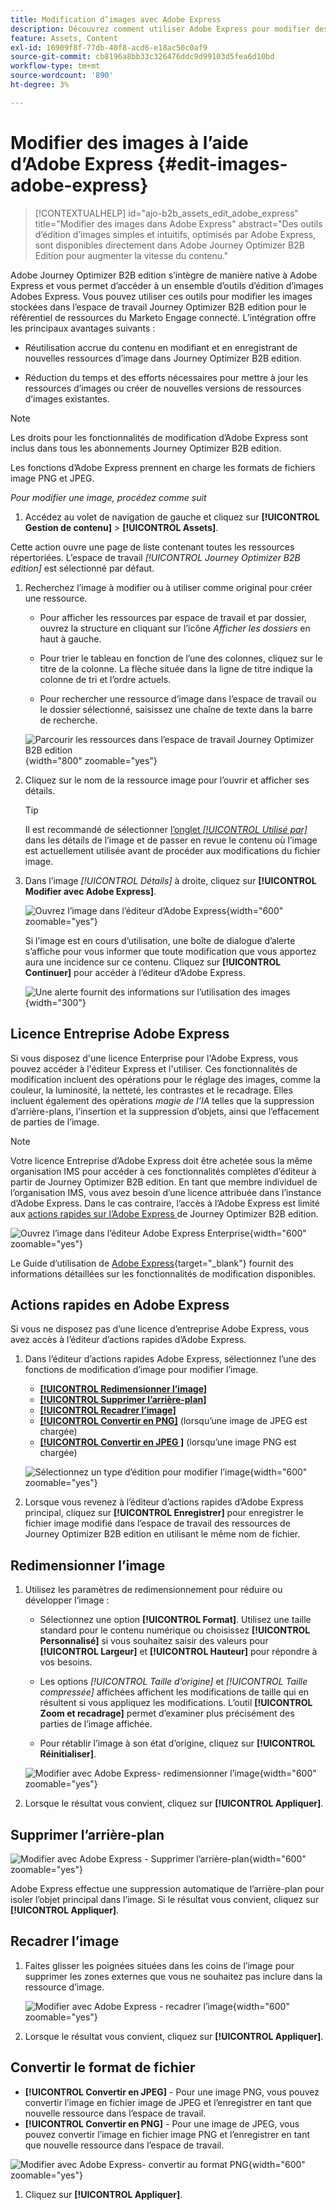 ```yaml
---
title: Modification d’images avec Adobe Express
description: Découvrez comment utiliser Adobe Express pour modifier des images dans l’espace de travail Journey Optimizer B2B edition.
feature: Assets, Content
exl-id: 16909f8f-77db-40f8-acd6-e18ac50c0af9
source-git-commit: cb8196a8bb33c326476ddc9d99103d5fea6d10bd
workflow-type: tm+mt
source-wordcount: '890'
ht-degree: 3%

---
```


# Modifier des images à l’aide d’Adobe Express {#edit-images-adobe-express}

>[!CONTEXTUALHELP]
>id="ajo-b2b_assets_edit_adobe_express"
>title="Modifier des images dans Adobe Express"
>abstract="Des outils d’édition d’images simples et intuitifs, optimisés par Adobe Express, sont disponibles directement dans Adobe Journey Optimizer B2B Edition pour augmenter la vitesse du contenu."

Adobe Journey Optimizer B2B edition s’intègre de manière native à Adobe Express et vous permet d’accéder à un ensemble d’outils d’édition d’images Adobes Express. Vous pouvez utiliser ces outils pour modifier les images stockées dans l’espace de travail Journey Optimizer B2B edition pour le référentiel de ressources du Marketo Engage connecté. L’intégration offre les principaux avantages suivants :

* Réutilisation accrue du contenu en modifiant et en enregistrant de nouvelles ressources d’image dans Journey Optimizer B2B edition.

* Réduction du temps et des efforts nécessaires pour mettre à jour les ressources d’images ou créer de nouvelles versions de ressources d’images existantes.

>[!NOTE]
>
>Les droits pour les fonctionnalités de modification d’Adobe Express sont inclus dans tous les abonnements Journey Optimizer B2B edition.

Les fonctions d’Adobe Express prennent en charge les formats de fichiers image PNG et JPEG.

_Pour modifier une image, procédez comme suit_

1. Accédez au volet de navigation de gauche et cliquez sur **[!UICONTROL Gestion de contenu]** > **[!UICONTROL Assets]**.

Cette action ouvre une page de liste contenant toutes les ressources répertoriées. L’espace de travail _[!UICONTROL Journey Optimizer B2B edition]_ est sélectionné par défaut.

1. Recherchez l’image à modifier ou à utiliser comme original pour créer une ressource.

   * Pour afficher les ressources par espace de travail et par dossier, ouvrez la structure en cliquant sur l’icône _Afficher les dossiers_ en haut à gauche.

   * Pour trier le tableau en fonction de l’une des colonnes, cliquez sur le titre de la colonne. La flèche située dans la ligne de titre indique la colonne de tri et l’ordre actuels.

   * Pour rechercher une ressource d’image dans l’espace de travail ou le dossier sélectionné, saisissez une chaîne de texte dans la barre de recherche.

   ![Parcourir les ressources dans l’espace de travail Journey Optimizer B2B edition](./assets/assets-native-workspace-filtered.png){width="800" zoomable="yes"}

1. Cliquez sur le nom de la ressource image pour l’ouvrir et afficher ses détails.

   >[!TIP]
   >
   >Il est recommandé de sélectionner [l’onglet _[!UICONTROL Utilisé par]_](./marketo-engage-design-studio.md#view-asset-used-by-references) dans les détails de l’image et de passer en revue le contenu où l’image est actuellement utilisée avant de procéder aux modifications du fichier image.

1. Dans l’image _[!UICONTROL Détails]_ à droite, cliquez sur **[!UICONTROL Modifier avec Adobe Express]**.

   ![Ouvrez l’image dans l’éditeur d’Adobe Express ](./assets/assets-edit-adobe-express.png){width="600" zoomable="yes"}

   Si l’image est en cours d’utilisation, une boîte de dialogue d’alerte s’affiche pour vous informer que toute modification que vous apportez aura une incidence sur ce contenu. Cliquez sur **[!UICONTROL Continuer]** pour accéder à l’éditeur d’Adobe Express.

   ![Une alerte fournit des informations sur l’utilisation des images](./assets/assets-edit-adobe-express-usage-alert.png){width="300"}

## Licence Entreprise Adobe Express

Si vous disposez d&#39;une licence Enterprise pour l&#39;Adobe Express, vous pouvez accéder à l&#39;éditeur Express et l&#39;utiliser. Ces fonctionnalités de modification incluent des opérations pour le réglage des images, comme la couleur, la luminosité, la netteté, les contrastes et le recadrage. Elles incluent également des opérations _magie de l’IA_ telles que la suppression d’arrière-plans, l’insertion et la suppression d’objets, ainsi que l’effacement de parties de l’image.

>[!NOTE]
>
>Votre licence Entreprise d’Adobe Express doit être achetée sous la même organisation IMS pour accéder à ces fonctionnalités complètes d’éditeur à partir de Journey Optimizer B2B edition. En tant que membre individuel de l’organisation IMS, vous avez besoin d’une licence attribuée dans l’instance d’Adobe Express. Dans le cas contraire, l’accès à l’Adobe Express est limité aux [actions rapides sur l’Adobe Express ](#quick-actions-in-adobe-express) de Journey Optimizer B2B edition.

![Ouvrez l’image dans l’éditeur Adobe Express Enterprise](./assets/assets-edit-adobe-express-enterprise-editor.png){width="600" zoomable="yes"}

Le Guide d’utilisation de [Adobe Express](https://helpx.adobe.com/express/user-guide.html){target="_blank"} fournit des informations détaillées sur les fonctionnalités de modification disponibles.

## Actions rapides en Adobe Express

Si vous ne disposez pas d’une licence d’entreprise Adobe Express, vous avez accès à l’éditeur d’actions rapides d’Adobe Express.

1. Dans l’éditeur d’actions rapides Adobe Express, sélectionnez l’une des fonctions de modification d’image pour modifier l’image.

   * [**[!UICONTROL Redimensionner l’image]**](#resize-image)
   * [**[!UICONTROL Supprimer l’arrière-plan]**](#remove-background)
   * [**[!UICONTROL Recadrer l’image]**](#crop-image)
   * [**[!UICONTROL Convertir en PNG]**](#convert-file-format) (lorsqu’une image de JPEG est chargée)
   * [**[!UICONTROL Convertir en JPEG ]**](#convert-file-format) (lorsqu’une image PNG est chargée)

   ![Sélectionnez un type d’édition pour modifier l’image](./assets/assets-edit-adobe-express-left-menu.png){width="600" zoomable="yes"}

1. Lorsque vous revenez à l’éditeur d’actions rapides d’Adobe Express principal, cliquez sur **[!UICONTROL Enregistrer]** pour enregistrer le fichier image modifié dans l’espace de travail des ressources de Journey Optimizer B2B edition en utilisant le même nom de fichier.

## Redimensionner l’image

1. Utilisez les paramètres de redimensionnement pour réduire ou développer l’image :

   * Sélectionnez une option **[!UICONTROL Format]**. Utilisez une taille standard pour le contenu numérique ou choisissez **[!UICONTROL Personnalisé]** si vous souhaitez saisir des valeurs pour **[!UICONTROL Largeur]** et **[!UICONTROL Hauteur]** pour répondre à vos besoins.

   * Les options _[!UICONTROL Taille d’origine]_ et _[!UICONTROL Taille compressée]_ affichées affichent les modifications de taille qui en résultent si vous appliquez les modifications. L’outil **[!UICONTROL Zoom et recadrage]** permet d’examiner plus précisément des parties de l’image affichée.

   * Pour rétablir l’image à son état d’origine, cliquez sur **[!UICONTROL Réinitialiser]**.

   ![Modifier avec Adobe Express- redimensionner l’image](./assets/assets-edit-adobe-express-resize-image.png){width="600" zoomable="yes"}

1. Lorsque le résultat vous convient, cliquez sur **[!UICONTROL Appliquer]**.

## Supprimer l’arrière-plan

![Modifier avec Adobe Express - Supprimer l’arrière-plan](./assets/assets-edit-adobe-express-remove-background.png){width="600" zoomable="yes"}

Adobe Express effectue une suppression automatique de l’arrière-plan pour isoler l’objet principal dans l’image. Si le résultat vous convient, cliquez sur **[!UICONTROL Appliquer]**.

## Recadrer l’image

1. Faites glisser les poignées situées dans les coins de l’image pour supprimer les zones externes que vous ne souhaitez pas inclure dans la ressource d’image.

   ![Modifier avec Adobe Express - recadrer l’image](./assets/assets-edit-adobe-express-crop-image.png){width="600" zoomable="yes"}

1. Lorsque le résultat vous convient, cliquez sur **[!UICONTROL Appliquer]**.

## Convertir le format de fichier

* **[!UICONTROL Convertir en JPEG]** - Pour une image PNG, vous pouvez convertir l’image en fichier image de JPEG et l’enregistrer en tant que nouvelle ressource dans l’espace de travail.
* **[!UICONTROL Convertir en PNG]** - Pour une image de JPEG, vous pouvez convertir l’image en fichier image PNG et l’enregistrer en tant que nouvelle ressource dans l’espace de travail.

![Modifier avec Adobe Express- convertir au format PNG](./assets/assets-edit-adobe-express-convert-to-png.png){width="600" zoomable="yes"}

1. Cliquez sur **[!UICONTROL Appliquer]**.
